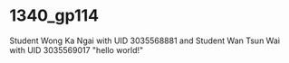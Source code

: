 # 1340_gp114
Student Wong Ka Ngai with UID 3035568881 and Student Wan Tsun Wai with UID 3035569017
"hello world!"
